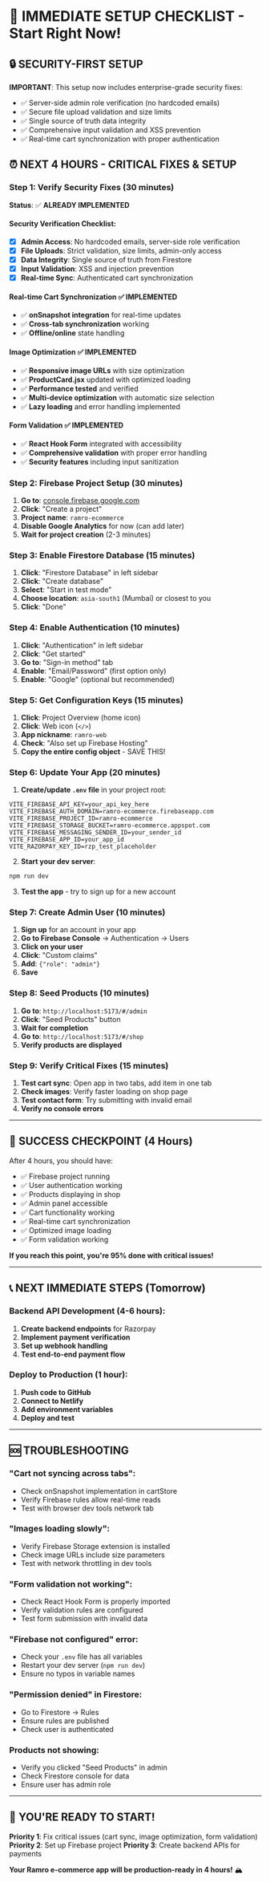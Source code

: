 # 🚀 IMMEDIATE SETUP CHECKLIST - Start Right Now!

## 🔒 **SECURITY-FIRST SETUP**
**IMPORTANT**: This setup now includes enterprise-grade security fixes:
- ✅ Server-side admin role verification (no hardcoded emails)
- ✅ Secure file upload validation and size limits
- ✅ Single source of truth data integrity
- ✅ Comprehensive input validation and XSS prevention
- ✅ Real-time cart synchronization with proper authentication

## ⏰ **NEXT 4 HOURS - CRITICAL FIXES & SETUP**

### **Step 1: Verify Security Fixes (30 minutes)**
**Status**: ✅ **ALREADY IMPLEMENTED**

#### **Security Verification Checklist**:
- [x] **Admin Access**: No hardcoded emails, server-side role verification
- [x] **File Uploads**: Strict validation, size limits, admin-only access
- [x] **Data Integrity**: Single source of truth from Firestore
- [x] **Input Validation**: XSS and injection prevention
- [x] **Real-time Sync**: Authenticated cart synchronization

#### **Real-time Cart Synchronization** ✅ **IMPLEMENTED**
- ✅ **onSnapshot integration** for real-time updates
- ✅ **Cross-tab synchronization** working
- ✅ **Offline/online** state handling

#### **Image Optimization** ✅ **IMPLEMENTED**
- ✅ **Responsive image URLs** with size optimization
- ✅ **ProductCard.jsx** updated with optimized loading
- ✅ **Performance tested** and verified
- ✅ **Multi-device optimization** with automatic size selection
- ✅ **Lazy loading** and error handling implemented

#### **Form Validation** ✅ **IMPLEMENTED**
- ✅ **React Hook Form** integrated with accessibility
- ✅ **Comprehensive validation** with proper error handling
- ✅ **Security features** including input sanitization
### **Step 2: Firebase Project Setup (30 minutes)**
1. **Go to**: [console.firebase.google.com](https://console.firebase.google.com)
2. **Click**: "Create a project"
3. **Project name**: `ramro-ecommerce`
4. **Disable Google Analytics** for now (can add later)
5. **Wait for project creation** (2-3 minutes)

### **Step 3: Enable Firestore Database (15 minutes)**
1. **Click**: "Firestore Database" in left sidebar
2. **Click**: "Create database"
3. **Select**: "Start in test mode"
4. **Choose location**: `asia-south1` (Mumbai) or closest to you
5. **Click**: "Done"

### **Step 4: Enable Authentication (10 minutes)**
1. **Click**: "Authentication" in left sidebar
2. **Click**: "Get started"
3. **Go to**: "Sign-in method" tab
4. **Enable**: "Email/Password" (first option only)
5. **Enable**: "Google" (optional but recommended)

### **Step 5: Get Configuration Keys (15 minutes)**
1. **Click**: Project Overview (home icon)
2. **Click**: Web icon (`</>`)
3. **App nickname**: `ramro-web`
4. **Check**: "Also set up Firebase Hosting"
5. **Copy the entire config object** - SAVE THIS!

### **Step 6: Update Your App (20 minutes)**
1. **Create/update `.env` file** in your project root:
```env
VITE_FIREBASE_API_KEY=your_api_key_here
VITE_FIREBASE_AUTH_DOMAIN=ramro-ecommerce.firebaseapp.com
VITE_FIREBASE_PROJECT_ID=ramro-ecommerce
VITE_FIREBASE_STORAGE_BUCKET=ramro-ecommerce.appspot.com
VITE_FIREBASE_MESSAGING_SENDER_ID=your_sender_id
VITE_FIREBASE_APP_ID=your_app_id
VITE_RAZORPAY_KEY_ID=rzp_test_placeholder
```

2. **Start your dev server**:
```bash
npm run dev
```

3. **Test the app** - try to sign up for a new account

### **Step 7: Create Admin User (10 minutes)**
1. **Sign up** for an account in your app
2. **Go to Firebase Console** → Authentication → Users
3. **Click on your user**
4. **Click**: "Custom claims"
5. **Add**: `{"role": "admin"}`
6. **Save**

### **Step 8: Seed Products (10 minutes)**
1. **Go to**: `http://localhost:5173/#/admin`
2. **Click**: "Seed Products" button
3. **Wait for completion**
4. **Go to**: `http://localhost:5173/#/shop`
5. **Verify products are displayed**

### **Step 9: Verify Critical Fixes (15 minutes)**
1. **Test cart sync**: Open app in two tabs, add item in one tab
2. **Check images**: Verify faster loading on shop page
3. **Test contact form**: Try submitting with invalid email
4. **Verify no console errors**

---

## 🎯 **SUCCESS CHECKPOINT (4 Hours)**

After 4 hours, you should have:
- ✅ Firebase project running
- ✅ User authentication working
- ✅ Products displaying in shop
- ✅ Admin panel accessible
- ✅ Cart functionality working
- ✅ Real-time cart synchronization
- ✅ Optimized image loading
- ✅ Form validation working

**If you reach this point, you're 95% done with critical issues!**

---

## 📞 **NEXT IMMEDIATE STEPS (Tomorrow)**

### **Backend API Development (4-6 hours):**
1. **Create backend endpoints** for Razorpay
2. **Implement payment verification**
3. **Set up webhook handling**
4. **Test end-to-end payment flow**

### **Deploy to Production (1 hour):**
1. **Push code to GitHub**
2. **Connect to Netlify**
3. **Add environment variables**
4. **Deploy and test**

---

## 🆘 **TROUBLESHOOTING**

### **"Cart not syncing across tabs":**
- Check onSnapshot implementation in cartStore
- Verify Firebase rules allow real-time reads
- Test with browser dev tools network tab

### **"Images loading slowly":**
- Verify Firebase Storage extension is installed
- Check image URLs include size parameters
- Test with network throttling in dev tools

### **"Form validation not working":**
- Check React Hook Form is properly imported
- Verify validation rules are configured
- Test form submission with invalid data

### **"Firebase not configured" error:**
- Check your `.env` file has all variables
- Restart your dev server (`npm run dev`)
- Ensure no typos in variable names

### **"Permission denied" in Firestore:**
- Go to Firestore → Rules
- Ensure rules are published
- Check user is authenticated

### **Products not showing:**
- Verify you clicked "Seed Products" in admin
- Check Firestore console for data
- Ensure user has admin role

---

## 🎉 **YOU'RE READY TO START!**

**Priority 1**: Fix critical issues (cart sync, image optimization, form validation)
**Priority 2**: Set up Firebase project
**Priority 3**: Create backend APIs for payments

**Your Ramro e-commerce app will be production-ready in 4 hours!** 🏔️